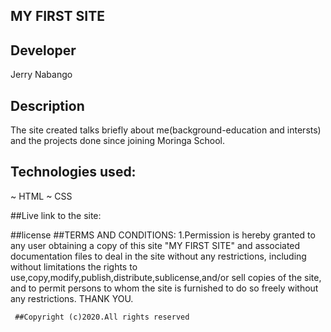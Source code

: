## MY FIRST SITE
## Developer
Jerry Nabango

## Description
The site created talks briefly about me(background-education and intersts) and the projects done since joining Moringa School.

## Technologies used:
   ~ HTML
   ~ CSS

  ##Live link to the site:


   ##license
  ##TERMS AND CONDITIONS:
  1.Permission is hereby granted to any user obtaining a copy
of this site "MY FIRST SITE" and associated documentation files to deal
in the site without any restrictions, including without limitations the rights
to use,copy,modify,publish,distribute,sublicense,and/or sell 
copies of the site, and to permit persons to whom the site is furnished to do so freely without any restrictions.
         THANK YOU.

     ##Copyright (c)2020.All rights reserved
